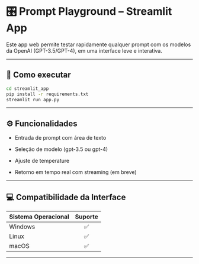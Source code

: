 # 🎛️ Prompt Playground – Streamlit App

Este app web permite testar rapidamente qualquer prompt com os modelos da OpenAI (GPT-3.5/GPT-4), em uma interface leve e interativa.

---

## 🚀 Como executar

```bash
cd streamlit_app
pip install -r requirements.txt
streamlit run app.py
```
---

## ⚙️ Funcionalidades

* Entrada de prompt com área de texto

* Seleção de modelo (gpt-3.5 ou gpt-4)

* Ajuste de temperature

* Retorno em tempo real com streaming (em breve)
---

## 💻 Compatibilidade da Interface

| Sistema Operacional | Suporte |
|----------------------|:-------:|
| Windows              |   ✅    |
| Linux                |   ✅    |
| macOS                |   ✅    |

---
